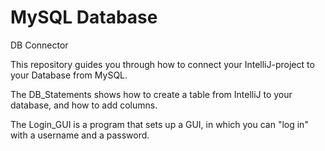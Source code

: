 # MySQL Database
DB Connector

This repository guides you through how to connect your IntelliJ-project to your Database from MySQL.

The DB_Statements shows how to create a table from IntelliJ to your database, and how to add columns.

The Login_GUI is a program that sets up a GUI, in which you can "log in" with a username and a password.
